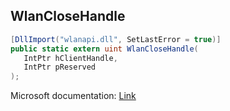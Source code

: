 ## WlanCloseHandle

```csharp
[DllImport("wlanapi.dll", SetLastError = true)]
public static extern uint WlanCloseHandle(
   IntPtr hClientHandle,
   IntPtr pReserved
);
```

Microsoft documentation: [Link](https://docs.microsoft.com/en-us/windows/win32/api/wlanapi/nf-wlanapi-wlanclosehandle)
